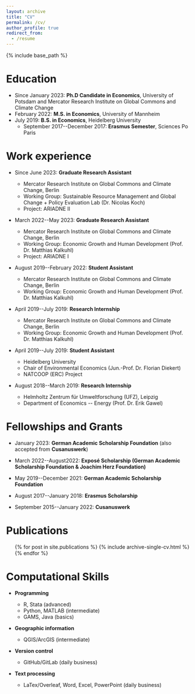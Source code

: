 ```yaml
---
layout: archive
title: "CV"
permalink: /cv/
author_profile: true
redirect_from:
  - /resume
---
```


{% include base_path %}

Education
======
* Since January 2023: **Ph.D Candidate in Economics**, University of Potsdam and Mercator Research Institute on Global Commons and Climate Change
* February 2022: **M.S. in Economics**, University of Mannheim
* July 2019: **B.S. in Economics**, Heidelberg University
  * September 2017--December 2017: **Erasmus Semester**, Sciences Po Paris

Work experience
======

* Since June 2023: **Graduate Research Assistant**
  * Mercator Research Institute on Global Commons and Climate Change, Berlin
  * Working Group: Sustainable Resource Management and Global Change + Policy Evaluation Lab (Dr. Nicolas Koch)
  * Project: ARIADNE II
  
* March 2022--May 2023: **Graduate Research Assistant**
  * Mercator Research Institute on Global Commons and Climate Change, Berlin
  * Working Group: Economic Growth and Human Development (Prof. Dr. Matthias Kalkuhl)
  * Project: ARIADNE I

* August 2019--February 2022: **Student Assistant**
  * Mercator Research Institute on Global Commons and Climate Change, Berlin
  * Working Group: Economic Growth and Human Development (Prof. Dr. Matthias Kalkuhl)
  
* April 2019--July 2019: **Research Internship**
  * Mercator Research Institute on Global Commons and Climate Change, Berlin
  * Working Group: Economic Growth and Human Development (Prof. Dr. Matthias Kalkuhl)

* April 2019--July 2019: **Student Assistant**
  * Heidelberg University
  * Chair of Environmental Economics (Jun.-Prof. Dr. Florian Diekert)
  * NATCOOP (ERC) Project

* August 2018--March 2019: **Research Internship**
  * Helmholtz Zentrum für Umweltforschung (UFZ), Leipzig 
  * Department of Economics -- Energy (Prof. Dr. Erik Gawel) 


Fellowships and Grants
======

* January 2023: **German Academic Scholarship Foundation** (also accepted from **Cusanuswerk**)

* March 2022--August2022: **Exposé Scholarship (German Academic Scholarship Foundation & Joachim Herz Foundation)** 

* May 2019--December 2021: **German Academic Scholarship Foundation**

* August 2017--January 2018: **Erasmus Scholarship**

* September 2015--January 2022: **Cusanuswerk**


Publications
======
  <ul>{% for post in site.publications %}
    {% include archive-single-cv.html %}
  {% endfor %}</ul>


Computational Skills
======

* **Programming**
  * R, Stata (advanced)
  * Python, MATLAB (intermediate)
  * GAMS, Java (basics)

* **Geographic information**
  * QGIS/ArcGIS (intermediate)

* **Version control**
  * GitHub/GitLab (daily business)

* **Text processing**
  * LaTex/Overleaf, Word, Excel, PowerPoint (daily business)
